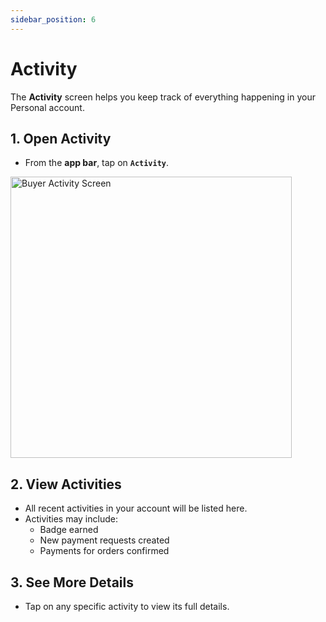 ```yaml
---
sidebar_position: 6
---
```

# Activity

The **Activity** screen helps you keep track of everything happening in your Personal account.  


## 1. Open Activity
- From the **app bar**, tap on **`Activity`**.  

<img src="/buyer/017.png" alt="Buyer Activity Screen" width="450"/> 
<!-- <img src="/agent/activity.png" alt="Activity Screen" width="300"/>   -->


## 2. View Activities
- All recent activities in your account will be listed here.  
- Activities may include:  
  - Badge earned  
  - New payment requests created  
  - Payments for orders confirmed  


## 3. See More Details
- Tap on any specific activity to view its full details.  
